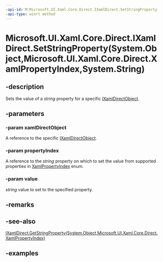 ```yaml
---
-api-id: M:Microsoft.UI.Xaml.Core.Direct.IXamlDirect.SetStringProperty(System.Object,Microsoft.UI.Xaml.Core.Direct.XamlPropertyIndex,System.String)
-api-type: winrt method
---
```


# Microsoft.UI.Xaml.Core.Direct.IXamlDirect.SetStringProperty(System.Object,Microsoft.UI.Xaml.Core.Direct.XamlPropertyIndex,System.String)

<!--
public void SetStringProperty (object xamlDirectObject, Microsoft.UI.Xaml.Core.Direct.XamlPropertyIndex propertyIndex, string value);
-->

## -description

Sets the value of a _string_ property for a specific [IXamlDirectObject](ixamldirectobject.md).

## -parameters

### -param xamlDirectObject

A reference to the specific [IXamlDirectObject](ixamldirectobject.md).

### -param propertyIndex

A reference to the _string_ property on which to set the value from supported properties in [XamlPropertyIndex](xamlpropertyindex.md) enum.

### -param value

*string* value to set to the specified property.

## -remarks

## -see-also

[IXamlDirect.GetStringProperty(System.Object,Microsoft.UI.Xaml.Core.Direct.XamlPropertyIndex)](ixamldirect_getstringproperty_134737284.md)

## -examples
